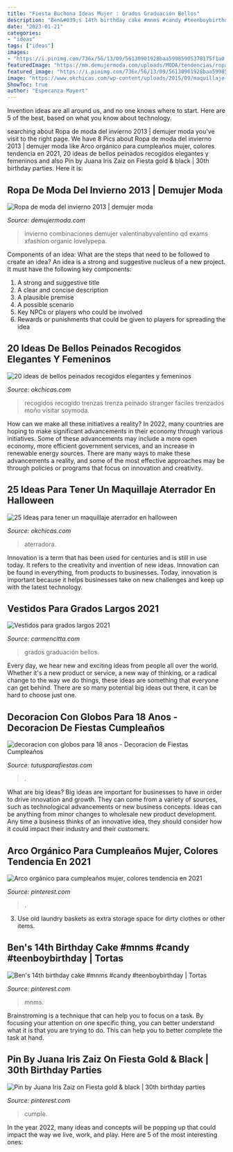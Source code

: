 ```yaml
---
title: "Fiesta Buchona Ideas Mujer : Grados Graduación Bellos"
description: "Ben&#039;s 14th birthday cake #mnms #candy #teenboybirthday"
date: "2023-01-21"
categories:
- "ideas"
tags: ["ideas"]
images:
- "https://i.pinimg.com/736x/56/13/09/56130901928baa59985905378175f1a0.jpg"
featuredImage: "https://mm.demujermoda.com/uploads/MODA/tendencias/ropa-de-moda-del-invierno-2013-2.jpg"
featured_image: "https://i.pinimg.com/736x/56/13/09/56130901928baa59985905378175f1a0.jpg"
image: "https://www.okchicas.com/wp-content/uploads/2015/09/maquillaje-para-halloween-20.jpg"
ShowToc: true
author: "Esperanza Mayert"
---
```



Invention ideas are all around us, and no one knows where to start. Here are 5 of the best, based on what you know about technology. 

	

		
searching about Ropa de moda del invierno 2013 | demujer moda you've visit to the right page. We have 8 Pics about Ropa de moda del invierno 2013 | demujer moda like Arco orgánico para cumpleaños mujer, colores tendencia en 2021, 20 ideas de bellos peinados recogidos elegantes y femeninos and also Pin by Juana Iris Zaiz on Fiesta gold &amp; black | 30th birthday parties. Here it is:
		
    
## Ropa De Moda Del Invierno 2013 | Demujer Moda

<img loading=lazy src="https://mm.demujermoda.com/uploads/MODA/tendencias/ropa-de-moda-del-invierno-2013-2.jpg" onerror="this.onerror=null;this.src='https://tse2.mm.bing.net/th?id=OIP.w_UICfD9CKDmz-sdn4XAogAAAA&amp;pid=15.1';" alt="Ropa de moda del invierno 2013 | demujer moda">

_Source: demujermoda.com_

>invierno combinaciones demujer valentinabyvalentino qd exams xfashion organic lovelypepa. 

	

Components of an idea: What are the steps that need to be followed to create an idea?
An idea is a strong and suggestive nucleus of a new project. It must have the following key components:
1. A strong and suggestive title 
2. A clear and concise description 
3. A plausible premise 
4. A possible scenario 
5. Key NPCs or players who could be involved 
6. Rewards or punishments that could be given to players for spreading the idea 

    
## 20 Ideas De Bellos Peinados Recogidos Elegantes Y Femeninos

<img loading=lazy src="http://www.okchicas.com/wp-content/uploads/2016/02/20-ideas-de-peinados-recogidos-13-700x700.jpg" onerror="this.onerror=null;this.src='https://tse1.mm.bing.net/th?id=OIP.MXKArx6Fmxnn54lnvqNdpgHaHa&amp;pid=15.1';" alt="20 ideas de bellos peinados recogidos elegantes y femeninos">

_Source: okchicas.com_

>recogidos recogido trenzas trenza peinado stranger faciles trenzados moño visitar soymoda. 

	

How can we make all these initiatives a reality?
In 2022, many countries are hoping to make significant advancements in their economy through various initiatives. Some of these advancements may include a more open economy, more efficient government services, and an increase in renewable energy sources. There are many ways to make these advancements a reality, and some of the most effective approaches may be through policies or programs that focus on innovation and creativity.

    
## 25 Ideas Para Tener Un Maquillaje Aterrador En Halloween

<img loading=lazy src="https://www.okchicas.com/wp-content/uploads/2015/09/maquillaje-para-halloween-20.jpg" onerror="this.onerror=null;this.src='https://tse1.mm.bing.net/th?id=OIP.bSxIcg6t2YV4H4m8poGueAHaMj&amp;pid=15.1';" alt="25 Ideas para tener un maquillaje aterrador en halloween">

_Source: okchicas.com_

>aterradora. 

	

Innovation is a term that has been used for centuries and is still in use today. It refers to the creativity and invention of new ideas. Innovation can be found in everything, from products to businesses. Today, innovation is important because it helps businesses take on new challenges and keep up with the latest technology.

    
## Vestidos Para Grados Largos 2021

<img loading=lazy src="http://carmencitta.com/images5/0421/vestidos-para-grados-largos-2021/vestidos-para-grados-largos-2021-11_4.jpg" onerror="this.onerror=null;this.src='https://tse1.mm.bing.net/th?id=OIP.ej4rrdTrNlykJYfyxD3jTwAAAA&amp;pid=15.1';" alt="Vestidos para grados largos 2021">

_Source: carmencitta.com_

>grados graduación bellos. 

	

Every day, we hear new and exciting ideas from people all over the world. Whether it's a new product or service, a new way of thinking, or a radical change to the way we do things, these ideas are something that everyone can get behind. There are so many potential big ideas out there, it can be hard to choose just one.

    
## Decoracion Con Globos Para 18 Anos - Decoracion De Fiestas Cumpleaños

<img loading=lazy src="https://tutusparafiestas.com/wp-content/uploads/2018/01/decoracion-con-globos-para-18-anos.jpg" onerror="this.onerror=null;this.src='https://tse1.mm.bing.net/th?id=OIP.Tm3IvsUWjQ1p2CmHipzN4wHaMP&amp;pid=15.1';" alt="decoracion con globos para 18 anos - Decoracion de Fiestas Cumpleaños">

_Source: tutusparafiestas.com_

>. 

	

What are big ideas?
Big ideas are important for businesses to have in order to drive innovation and growth. They can come from a variety of sources, such as technological advancements or new business concepts. Ideas can be anything from minor changes to wholesale new product development. Any time a business thinks of an innovative idea, they should consider how it could impact their industry and their customers.

    
## Arco Orgánico Para Cumpleaños Mujer, Colores Tendencia En 2021

<img loading=lazy src="https://i.pinimg.com/736x/56/13/09/56130901928baa59985905378175f1a0.jpg" onerror="this.onerror=null;this.src='https://tse3.mm.bing.net/th?id=OIP.VfpbKsgFzZvo27Blj7BTLAHaJ3&amp;pid=15.1';" alt="Arco orgánico para cumpleaños mujer, colores tendencia en 2021">

_Source: pinterest.com_

>. 

	

3. Use old laundry baskets as extra storage space for dirty clothes or other items.

    
## Ben&#039;s 14th Birthday Cake #mnms #candy #teenboybirthday | Tortas

<img loading=lazy src="https://i.pinimg.com/736x/9e/f5/9b/9ef59b0c73d0d0dee627f5c499ab6d62.jpg" onerror="this.onerror=null;this.src='https://tse2.mm.bing.net/th?id=OIP.AuQB_JeFkwvlwuNcc1tn2gHaO0&amp;pid=15.1';" alt="Ben&#039;s 14th birthday cake #mnms #candy #teenboybirthday | Tortas">

_Source: pinterest.com_

>mnms. 

	

Brainstroming is a technique that can help you to focus on a task. By focusing your attention on one specific thing, you can better understand what it is that you are trying to do. This can help you to better complete the task at hand.

    
## Pin By Juana Iris Zaiz On Fiesta Gold &amp; Black | 30th Birthday Parties

<img loading=lazy src="https://i.pinimg.com/736x/af/be/f3/afbef39d69ef53a30a1694793f461d1b.jpg" onerror="this.onerror=null;this.src='https://tse1.mm.bing.net/th?id=OIP.ndSlUZtaJRJ1FfV7KXFomwHaKg&amp;pid=15.1';" alt="Pin by Juana Iris Zaiz on Fiesta gold &amp; black | 30th birthday parties">

_Source: pinterest.com_

>cumple. 

	

In the year 2022, many ideas and concepts will be popping up that could impact the way we live, work, and play. Here are 5 of the most interesting ones:

